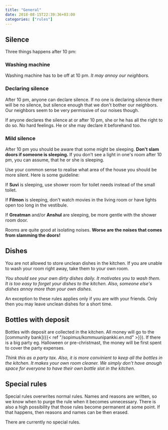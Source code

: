 ```yaml
---
title: "General"
date: 2018-08-15T22:39:36+03:00
categories: ["rules"]
---
```

## Silence

Three things happens after 10 pm:

### Washing machine
Washing machine has to be off at 10 pm. *It may annoy our neighbors.*

### Declaring silence
After 10 pm, anyone can declare silence. If no one is declaring silence there will be no silence, but silence enough that we don't bother our neighbors. Our neighbors seem to be very permissive of our noises though.

If anyone declares the silence at or after 10 pm, she or he has all the right to do so. No hard feelings. He or she may declare it beforehand too.

### Mild silence
After 10 pm you should be aware that some might be sleeping. **Don't slam doors if someone is sleeping.** If you don't see a light in one's room after 10 pm, you can assume, that he or she is sleeping.

Use your common sense to realise what area of the house you should be more silent. Here is some guideline:

If **Suvi** is sleeping, use shower room for toilet needs instead of the small toilet.

If **Filmon** is sleeping, don't watch movies in the living room or have lights open too long in the vestibule.

If **Greatman** and/or **Anshul** are sleeping, be more gentle with the shower room door.

Rooms are quite good at isolating noises. **Worse are the noises that comes from slamming the doors!**

## Dishes
You are not allowed to store unclean dishes in the kitchen. If you are unable to wash your room right away, take them to your own room.

*You should see your own dirty dishes daily. It motivates you to wash them. It is too easy to forget your dishes to the kitchen. Also, someone else's dishes annoy more than your own dishes.*

An exception to these rules applies only if you are with your friends. Only then you may leave unclean dishes for a short time.

## Bottles with deposit
Bottles with deposit are collected in the kitchen. All money will go to the [community bank]({{< ref "/sopimus/kommuunipankki.en.md" >}}). If there is a big party eg. Halloween or pre-christmast, the money will be first spent to cover the party expenses.

*Think this as a party tax. Also, it is more convinient to keep all the bottles in the kitchen. It makes your own room cleaner. We simply don't have anough space for everyone to have their own bottle slot in the kitchen.*

## Special rules
Special rules overwrites normal rules. Names and reasons are written, so we know when to purge the rule when it becomes unnecessary. There is also a high possibility that those rules become permanent at some point. If that happens, then reasons and names can be then erased.

There are currently no special rules.
